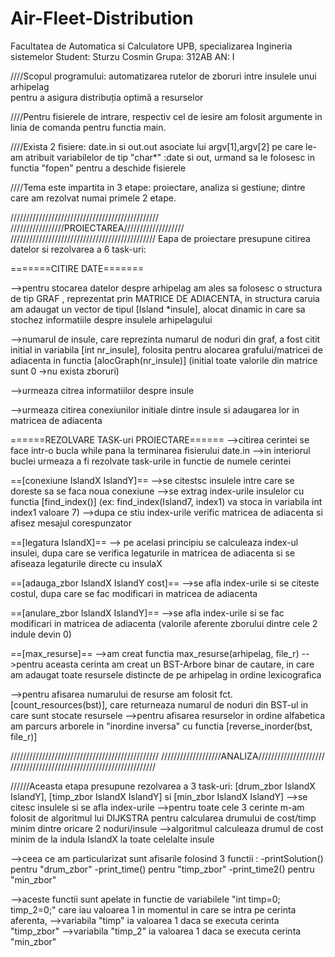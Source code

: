 # Air-Fleet-Distribution

Facultatea de Automatica si Calculatore UPB, specializarea Ingineria sistemelor
Student: Sturzu Cosmin
Grupa: 312AB
AN: I

////Scopul programului: automatizarea rutelor de zboruri intre insulele unui arhipelag  
pentru a asigura distribuția optimă a resurselor

////Pentru fisierele de intrare, respectiv cel de iesire am folosit argumente in linia de 
comanda pentru functia main.

////Exista 2 fisiere: date.in si out.out asociate lui argv[1],argv[2]
pe care le-am atribuit variabilelor de tip "char*" :date si out, urmand sa 
le folosesc in functia "fopen" pentru a deschide fisierele

////Tema este impartita in 3 etape: proiectare, analiza si gestiune; dintre care am rezolvat
numai primele 2 etape.

///////////////////////////////////////////////
/////////////////PROIECTAREA///////////////////
//////////////////////////////////////////////
Eapa de proiectare presupune citirea datelor si rezolvarea a 6 task-uri:


=======CITIRE DATE=======

-->pentru stocarea datelor despre arhipelag am ales sa folosesc o structura de tip GRAF , 
reprezentat prin MATRICE DE ADIACENTA, in structura caruia am adaugat un vector de tipul
[Island *insule], alocat dinamic in care sa stochez informatiile despre insulele 
arhipelagului

-->numarul de insule, care reprezinta numarul de noduri din graf, a fost citit initial in
variabila [int nr_insule], folosita pentru alocarea grafului/matricei de adiacenta
in functia [alocGraph(nr_insule)] (initial toate valorile din matrice sunt 0 ->nu exista 
zboruri)

-->urmeaza citrea informatiilor despre insule

-->urmeaza citirea conexiunilor initiale dintre insule si adaugarea lor in matricea de 
adiacenta 


======REZOLVARE TASK-uri PROIECTARE======
-->citirea cerintei se face intr-o bucla while pana la terminarea fisierului date.in
-->in interiorul buclei urmeaza a fi rezolvate task-urile in functie de numele cerintei

==[conexiune IslandX IslandY]==
-->se citestsc insulele intre care se doreste sa se faca noua conexiune
-->se extrag index-urile insulelor cu functia [find_index()] 
(ex: find_index(Island7, index1) va stoca in variabila int index1 valoare 7)
-->dupa ce stiu index-urile verific matricea de adiacenta si afisez mesajul corespunzator

==[legatura IslandX]==
--> pe acelasi principiu se calculeaza index-ul insulei, dupa care se verifica legaturile
in matricea de adiacenta si se afiseaza legaturile directe cu insulaX

==[adauga_zbor IslandX IslandY cost]==
-->se afla index-urile si se citeste costul, dupa care se fac modificari in matricea de adiacenta

==[anulare_zbor IslandX IslandY]==
-->se afla index-urile si se fac modificari in matricea de adiacenta (valorile aferente
zborului dintre cele 2 indule devin 0)

==[max_resurse]==
-->am creat functia max_resurse(arhipelag, file_r)
-->pentru aceasta cerinta am creat un BST-Arbore binar de cautare, in care am adaugat toate
resursele distincte de pe arhipelag in ordine lexicografica

-->pentru afisarea numarului de resurse am folosit fct. [count_resources(bst)], care returneaza
numarul de noduri din BST-ul in care sunt stocate resursele
-->pentru afisarea resurselor in ordine alfabetica am parcurs arborele in "inordine inversa"
cu functia [reverse_inorder(bst, file_r)]

		

///////////////////////////////////////////////
///////////////////ANALIZA/////////////////////
//////////////////////////////////////////////

//////Aceasta etapa presupune rezolvarea a 3 task-uri: [drum_zbor IslandX IslandY], 
[timp_zbor IslandX IslandY] si [min_zbor IslandX IslandY]
-->se citesc insulele si se afla index-urile
-->pentru toate cele 3 cerinte m-am folosit de algoritmul lui DIJKSTRA pentru calcularea
drumului de cost/timp minim dintre oricare 2 noduri/insule
-->algoritmul calculeaza drumul de cost minim de la indula IslandX la toate celelalte insule

-->ceea ce am particularizat sunt afisarile folosind 3 functii :
				-printSolution() pentru "drum_zbor"
				-print_time() pentru "timp_zbor"
				-print_time2() pentru "min_zbor"

-->aceste functii sunt apelate in functie de variabilele "int timp=0; timp_2=0;" care iau 
valoarea 1 in momentul in care se intra pe cerinta aferenta,
		-->variabila "timp" ia valoarea 1 daca se executa cerinta "timp_zbor"
		-->variabila "timp_2" ia valoarea 1 daca se executa cerinta "min_zbor"



